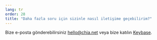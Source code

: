 ```yaml
---
lang: tr
order: 28
title: "Daha fazla soru için sizinle nasıl iletişime geçebilirim?"
---
```


Bize e-posta gönderebilirsiniz [hello@chia.net](mailto:hello@chia.net) veya bize katılın [Keybase](https://keybase.io/team/chia_network.public).

